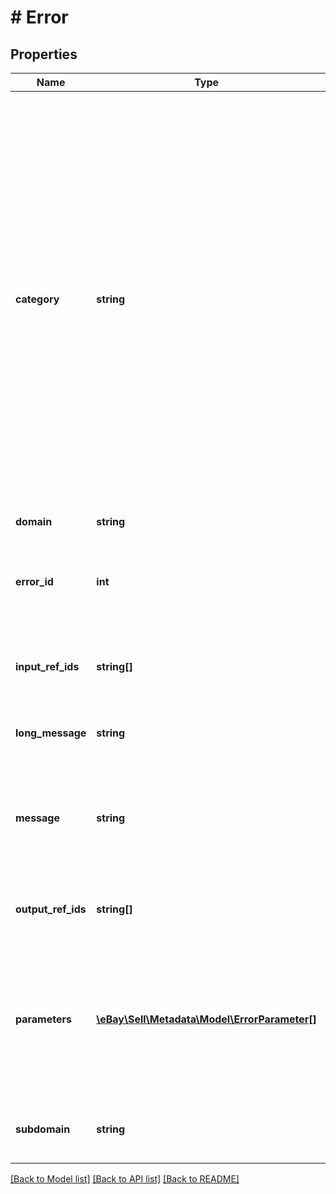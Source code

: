 # # Error

## Properties

Name | Type | Description | Notes
------------ | ------------- | ------------- | -------------
**category** | **string** | The category type for this error or warning. It takes an ErrorCategory object which can have one of three values:&lt;ul&gt;&lt;li&gt;&lt;code&gt;Application&lt;/code&gt;: Indicates an exception or error occurred in the application code or at runtime. Examples include catching an exception in a service&#39;s business logic, system failures, or request errors from a dependency.&lt;/li&gt;&lt;li&gt;&lt;code&gt;Business&lt;/code&gt;: Used when your service or a dependent service refused to continue processing on the resource because of a business rule violation such as \&quot;Seller does not ship item to Antarctica\&quot; or \&quot;Buyer ineligible to purchase an alcoholic item\&quot;. Business errors are not syntactical input errors.&lt;/li&gt;&lt;li&gt;&lt;code&gt;Request&lt;/code&gt;: Used when there is anything wrong with the request, such as authentication, syntactical errors, rate limiting or missing headers, bad HTTP header values, and so on.&lt;/li&gt;&lt;/ul&gt; | [optional]
**domain** | **string** | Name of the domain containing the service or application. | [optional]
**error_id** | **int** | A positive integer that uniquely identifies the specific error condition that occurred. Your application can use error codes as identifiers in your customized error-handling algorithms. | [optional]
**input_ref_ids** | **string[]** | Identifies specific request elements associated with the error, if any. inputRefId&#39;s response is format specific. For JSON, use &lt;i&gt;JSONPath&lt;/i&gt; notation. | [optional]
**long_message** | **string** | An expanded version of message that should be around 100-200 characters long, but is not required to be such. | [optional]
**message** | **string** | An end user and app developer friendly device agnostic message. It explains what the error or warning is, and how to fix it (in a general sense). Its value is at most 50 characters long. If applicable, the value is localized in the end user&#39;s requested locale. | [optional]
**output_ref_ids** | **string[]** | Identifies specific response elements associated with the error, if any. Path format is the same as &lt;code&gt;inputRefId&lt;/code&gt;. | [optional]
**parameters** | [**\eBay\Sell\Metadata\Model\ErrorParameter[]**](ErrorParameter.md) | This optional complex field type contains a list of one or more context-specific &lt;code&gt;ErrorParameter&lt;/code&gt; objects, with each item in the list entry being a parameter (or input field name) that caused an error condition. Each &lt;code&gt;ErrorParameter&lt;/code&gt; object consists of two fields, a &lt;code&gt;name&lt;/code&gt; and a &lt;code&gt;value&lt;/code&gt;. | [optional]
**subdomain** | **string** | Name of the domain&#39;s subsystem or subdivision. For example, checkout is a subdomain in the buying domain. | [optional]

[[Back to Model list]](../../README.md#models) [[Back to API list]](../../README.md#endpoints) [[Back to README]](../../README.md)
